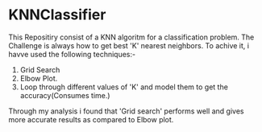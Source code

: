 # KNNClassifier

This Repositiry consist of a KNN algoritm for a classification problem.
The Challenge is always how to get best 'K' nearest neighbors. To achive it, i havve used the following techniques:-
1. Grid Search
2. Elbow Plot.
3. Loop through different values of 'K' and model them to get the accuracy(Consumes time.)

Through my analysis i found that 'Grid search' performs well and gives more accurate results as compared to Elbow plot.
